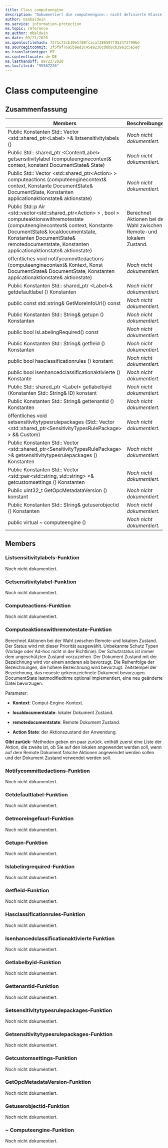 ```yaml
---
title: Class computeengine
description: 'Dokumentiert die computeengine:: nicht definierte Klasse des Microsoft Information Protection (MIP) SDK.'
author: msmbaldwin
ms.service: information-protection
ms.topic: reference
ms.author: mbaldwin
ms.date: 09/21/2020
ms.openlocfilehash: 7371c72cb10e1f08fcacaf286597f9534737996d
ms.sourcegitcommit: 3f5f9f7695b9ed3c45e9230cd8b8cb39a1c5a5ed
ms.translationtype: MT
ms.contentlocale: de-DE
ms.lasthandoff: 09/23/2020
ms.locfileid: "95567226"
---
```

# <a name="class-computeengine"></a>Class computeengine 
  
## <a name="summary"></a>Zusammenfassung
 Members                        | Beschreibungen                                
--------------------------------|---------------------------------------------
Public Konstanten Std:: Vector \<std::shared_ptr\<Label\> \>& listsensitivitylabels ()  | _Noch nicht dokumentiert._
Public Std:: shared_ptr \<ContentLabel\> getsensitivitylabel (computeenginecontext& context, konstant DocumentState& State)  | _Noch nicht dokumentiert._
Public Std:: Vector \<std::shared_ptr\<Action\> \> computeactions (computeenginecontext& context, Konstante DocumentState& DocumentState, Konstanten applicationaktionstate& aktionstate)  | _Noch nicht dokumentiert._
Public Std::p Air \<std::vector\<std::shared_ptr\<Action\> \> , bool \> computeaktionswithremotestate (computeenginecontext& context, Konstante DocumentState& localdocumentstate, Konstanten DocumentState& remotedocumentstate, Konstanten applicationaktionstate& aktionstate)  |  Berechnet Aktionen bei der Wahl zwischen Remote-und lokalem Zustand.
öffentliches void notifycommittedactions (computeenginecontext& Kontext, Konst DocumentState& DocumentState, Konstanten applicationaktionstate& aktionstate)  | _Noch nicht dokumentiert._
Public Konstanten Std:: shared_ptr \<Label\>& getdefaultlabel () Konstanten  | _Noch nicht dokumentiert._
public const std::string& GetMoreInfoUrl() const  | _Noch nicht dokumentiert._
Public Konstanten Std:: String& getupn () Konstanten  | _Noch nicht dokumentiert._
public bool IsLabelingRequired() const  | _Noch nicht dokumentiert._
Public Konstanten Std:: String& getfleid () Konstanten  | _Noch nicht dokumentiert._
public bool hasclassificationrules () konstant  | _Noch nicht dokumentiert._
public bool isenhancedclassificationaktivierte () Konstante  | _Noch nicht dokumentiert._
Public Std:: shared_ptr \<Label\> getlabelbyid (Konstanten Std:: String& ID) konstant  | _Noch nicht dokumentiert._
Public Konstanten Std:: String& gettenantid () Konstanten  | _Noch nicht dokumentiert._
öffentliches void setsensitivitytypesrulepackages (Std:: Vector \<std::shared_ptr\<SensitivityTypesRulePackage\> \> && Custom)  | _Noch nicht dokumentiert._
Public Konstanten Std:: Vector \<std::shared_ptr\<SensitivityTypesRulePackage\> \>& getsensitivitytypesrulepackages () Konstanten  | _Noch nicht dokumentiert._
Public Konstanten Std:: Vector \<std::pair\<std::string, std::string\> \>& getcustomsettings () Konstanten  | _Noch nicht dokumentiert._
Public uint32_t GetOpcMetadataVersion () konstant  | _Noch nicht dokumentiert._
Public Konstanten Std:: String& getuserobjectid () Konstanten  | _Noch nicht dokumentiert._
public virtual ~ computeengine ()  | _Noch nicht dokumentiert._
  
## <a name="members"></a>Members
  
### <a name="listsensitivitylabels-function"></a>Listsensitivitylabels-Funktion
Noch nicht dokumentiert.

  
### <a name="getsensitivitylabel-function"></a>Getsensitivitylabel-Funktion
Noch nicht dokumentiert.

  
### <a name="computeactions-function"></a>Computeactions-Funktion
Noch nicht dokumentiert.

  
### <a name="computeactionswithremotestate-function"></a>Computeaktionswithremotestate-Funktion
Berechnet Aktionen bei der Wahl zwischen Remote-und lokalem Zustand.
Der Status wird mit dieser Priorität ausgewählt. Unbekannte Schutz Typen (Vorlage oder Ad-hoc nicht in der Richtlinie). Der Schutzstatus ist immer dem ungeschützten Zustand vorzuziehen. Der Dokument Zustand mit der Bezeichnung wird vor einem anderen als bevorzugt. Die Reihenfolge der Bezeichnungen, die höhere Bezeichnung wird bevorzugt. Zeitstempel der Bezeichnung, das neueste gekennzeichnete Dokument bevorzugen. DocumentState lastmodifiedtime optional implementiert, eine neu geänderte Datei bevorzugen.

Parameter:  
* **Kontext**: Comput-Engine-Kontext. 


* **localdocumentstate**: lokaler Dokument Zustand. 


* **remotedocumentstate**: Remote Dokument Zustand. 


* **Action State**: der Aktionszustand der Anwendung.



  
**Gibt zurück**:-Methoden geben ein paar zurück. enthält zuerst eine Liste der Aktion, die zweite ist, ob Sie auf den lokalen angewendet werden soll, wenn auf dem Remote Dokument falsche Aktionen angewendet werden sollen und der Dokument Zustand verwendet werden soll.
  
### <a name="notifycommittedactions-function"></a>Notifycommittedactions-Funktion
Noch nicht dokumentiert.

  
### <a name="getdefaultlabel-function"></a>Getdefaultlabel-Funktion
Noch nicht dokumentiert.

  
### <a name="getmoreinfourl-function"></a>Getmoreingefourl-Funktion
Noch nicht dokumentiert.

  
### <a name="getupn-function"></a>Getupn-Funktion
Noch nicht dokumentiert.

  
### <a name="islabelingrequired-function"></a>Islabelingrequired-Funktion
Noch nicht dokumentiert.

  
### <a name="getfileid-function"></a>Getfleid-Funktion
Noch nicht dokumentiert.

  
### <a name="hasclassificationrules-function"></a>Hasclassificationrules-Funktion
Noch nicht dokumentiert.

  
### <a name="isenhancedclassificationenabled-function"></a>Isenhancedclassificationaktivierte Funktion
Noch nicht dokumentiert.

  
### <a name="getlabelbyid-function"></a>Getlabelbyid-Funktion
Noch nicht dokumentiert.

  
### <a name="gettenantid-function"></a>Gettenantid-Funktion
Noch nicht dokumentiert.

  
### <a name="setsensitivitytypesrulepackages-function"></a>Setsensitivitytypesrulepackages-Funktion
Noch nicht dokumentiert.

  
### <a name="getsensitivitytypesrulepackages-function"></a>Getsensitivitytypesrulepackages-Funktion
Noch nicht dokumentiert.

  
### <a name="getcustomsettings-function"></a>Getcustomsettings-Funktion
Noch nicht dokumentiert.

  
### <a name="getopcmetadataversion-function"></a>GetOpcMetadataVersion-Funktion
Noch nicht dokumentiert.

  
### <a name="getuserobjectid-function"></a>Getuserobjectid-Funktion
Noch nicht dokumentiert.

  
### <a name="computeengine-function"></a>~ Computeengine-Funktion
Noch nicht dokumentiert.
